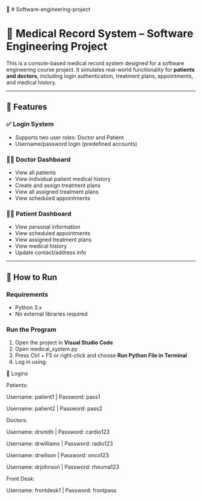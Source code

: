 🏥 # Software-engineering-project
# 🏥 Medical Record System – Software Engineering Project

This is a console-based medical record system designed for a software engineering course project. It simulates real-world functionality for **patients and doctors**, including login authentication, treatment plans, appointments, and medical history.

---

## 🔐 Features

### ✅ Login System
- Supports two user roles: Doctor and Patient
- Username/password login (predefined accounts)

### 👨‍⚕️ Doctor Dashboard
- View all patients
- View individual patient medical history
- Create and assign treatment plans
- View all assigned treatment plans
- View scheduled appointments

### 👩‍🦽 Patient Dashboard
- View personal information
- View scheduled appointments
- View assigned treatment plans
- View medical history
- Update contact/address info

---

## 🧪 How to Run

### Requirements
- Python 3.x
- No external libraries required

### Run the Program
1. Open the project in **Visual Studio Code**
2. Open medical_system.py
3. Press Ctrl + F5 or right-click and choose **Run Python File in Terminal**
4. Log in using:

🔑 Logins

Patients:

Username: patient1 | Password: pass1

Username: patient2 | Password: pass2

Doctors:

Username: drsmith | Password: cardio123

Username: drwilliams | Password: radio123

Username: drwilson | Password: onco123

Username: drjohnson | Password: rheuma123

Front Desk:

Username: frontdesk1 | Password: frontpass
